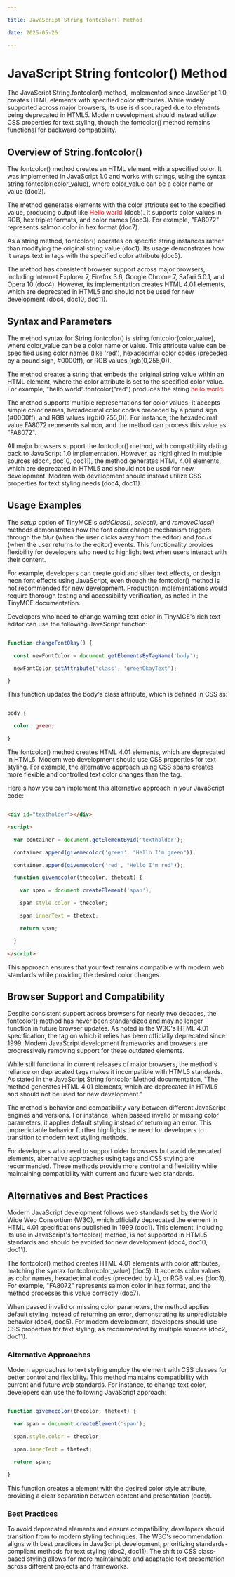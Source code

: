 ```yaml
---

title: JavaScript String fontcolor() Method

date: 2025-05-26

---
```



# JavaScript String fontcolor() Method

The JavaScript String.fontcolor() method, implemented since JavaScript 1.0, creates HTML <font> elements with specified color attributes. While widely supported across major browsers, its use is discouraged due to <font> elements being deprecated in HTML5. Modern development should instead utilize CSS properties for text styling, though the fontcolor() method remains functional for backward compatibility.


## Overview of String.fontcolor()

The fontcolor() method creates an HTML <font> element with a specified color. It was implemented in JavaScript 1.0 and works with strings, using the syntax string.fontcolor(color_value), where color_value can be a color name or value (doc2).

The method generates <font> elements with the color attribute set to the specified value, producing output like <font color="red">Hello world</font> (doc5). It supports color values in RGB, hex triplet formats, and color names (doc3). For example, "FA8072" represents salmon color in hex format (doc7).

As a string method, fontcolor() operates on specific string instances rather than modifying the original string value (doc1). Its usage demonstrates how it wraps text in <font> tags with the specified color attribute (doc5).

The method has consistent browser support across major browsers, including Internet Explorer 7, Firefox 3.6, Google Chrome 7, Safari 5.0.1, and Opera 10 (doc4). However, its implementation creates HTML 4.01 <font> elements, which are deprecated in HTML5 and should not be used for new development (doc4, doc10, doc11).


## Syntax and Parameters

The method syntax for String.fontcolor() is string.fontcolor(color_value), where color_value can be a color name or value. This attribute value can be specified using color names (like 'red'), hexadecimal color codes (preceded by a pound sign, #0000ff), or RGB values (rgb(0,255,0)).

The method creates a string that embeds the original string value within an HTML <font> element, where the color attribute is set to the specified color value. For example, "hello world".fontcolor("red") produces the string <font color="red">hello world</font>.

The method supports multiple representations for color values. It accepts simple color names, hexadecimal color codes preceded by a pound sign (#0000ff), and RGB values (rgb(0,255,0)). For instance, the hexadecimal value FA8072 represents salmon, and the method can process this value as "FA8072".

All major browsers support the fontcolor() method, with compatibility dating back to JavaScript 1.0 implementation. However, as highlighted in multiple sources (doc4, doc10, doc11), the method generates HTML 4.01 <font> elements, which are deprecated in HTML5 and should not be used for new development. Modern web development should instead utilize CSS properties for text styling needs (doc4, doc11).


## Usage Examples

The _setup_ option of TinyMCE's _addClass()_, _select()_, and _removeClass()_ methods demonstrates how the font color change mechanism triggers through the _blur_ (when the user clicks away from the editor) and _focus_ (when the user returns to the editor) events. This functionality provides flexibility for developers who need to highlight text when users interact with their content.

For example, developers can create gold and silver text effects, or design neon font effects using JavaScript, even though the fontcolor() method is not recommended for new development. Production implementations would require thorough testing and accessibility verification, as noted in the TinyMCE documentation.

Developers who need to change warning text color in TinyMCE's rich text editor can use the following JavaScript function:

```javascript

function changeFontOkay() {

  const newFontColor = document.getElementsByTagName('body');

  newFontColor.setAttribute('class', 'greenOkayText');

}

```

This function updates the body's class attribute, which is defined in CSS as:

```css

body {

  color: green;

}

```

The fontcolor() method creates HTML 4.01 <font> elements, which are deprecated in HTML5. Modern web development should use CSS properties for text styling. For example, the alternative approach using CSS spans creates more flexible and controlled text color changes than the <font> tag.

Here's how you can implement this alternative approach in your JavaScript code:

```html

<div id="textholder"></div>

<script>

  var container = document.getElementById('textholder');

  container.append(givemecolor('green', "Hello I'm green"));

  container.append(givemecolor('red', "Hello I'm red"));

  function givemecolor(thecolor, thetext) {

    var span = document.createElement('span');

    span.style.color = thecolor;

    span.innerText = thetext;

    return span;

  }

</script>

```

This approach ensures that your text remains compatible with modern web standards while providing the desired color changes.


## Browser Support and Compatibility

Despite consistent support across browsers for nearly two decades, the fontcolor() method has never been standardized and may no longer function in future browser updates. As noted in the W3C's HTML 4.01 specification, the <font> tag on which it relies has been officially deprecated since 1999. Modern JavaScript development frameworks and browsers are progressively removing support for these outdated elements.

While still functional in current releases of major browsers, the method's reliance on deprecated <font> tags makes it incompatible with HTML5 standards. As stated in the JavaScript String fontcolor Method documentation, "The method generates HTML 4.01 <font> elements, which are deprecated in HTML5 and should not be used for new development."

The method's behavior and compatibility vary between different JavaScript engines and versions. For instance, when passed invalid or missing color parameters, it applies default styling instead of returning an error. This unpredictable behavior further highlights the need for developers to transition to modern text styling methods.

For developers who need to support older browsers but avoid deprecated elements, alternative approaches using <span> tags and CSS styling are recommended. These methods provide more control and flexibility while maintaining compatibility with current and future web standards.


## Alternatives and Best Practices

Modern JavaScript development follows web standards set by the World Wide Web Consortium (W3C), which officially deprecated the <font> element in HTML 4.01 specifications published in 1999 (doc1). This element, including its use in JavaScript's fontcolor() method, is not supported in HTML5 standards and should be avoided for new development (doc4, doc10, doc11).

The fontcolor() method creates HTML 4.01 <font> elements with color attributes, matching the syntax fontcolor(color_value) (doc5). It accepts color values as color names, hexadecimal codes (preceded by #), or RGB values (doc3). For example, "FA8072" represents salmon color in hex format, and the method processes this value correctly (doc7).

When passed invalid or missing color parameters, the method applies default styling instead of returning an error, demonstrating its unpredictable behavior (doc4, doc5). For modern development, developers should use CSS properties for text styling, as recommended by multiple sources (doc2, doc11).


### Alternative Approaches

Modern approaches to text styling employ the <span> element with CSS classes for better control and flexibility. This method maintains compatibility with current and future web standards. For instance, to change text color, developers can use the following JavaScript approach:

```javascript

function givemecolor(thecolor, thetext) {

  var span = document.createElement('span');

  span.style.color = thecolor;

  span.innerText = thetext;

  return span;

}

```

This function creates a <span> element with the desired color style attribute, providing a clear separation between content and presentation (doc9).


### Best Practices

To avoid deprecated elements and ensure compatibility, developers should transition from <font> to modern styling techniques. The W3C's recommendation aligns with best practices in JavaScript development, prioritizing standards-compliant methods for text styling (doc2, doc11). The shift to CSS class-based styling allows for more maintainable and adaptable text presentation across different projects and frameworks.

